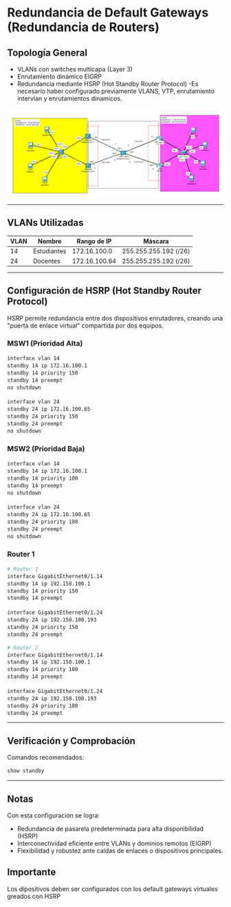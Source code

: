 # Redundancia de Default Gateways (Redundancia de Routers)

## Topología General

- VLANs con switches multicapa (Layer 3)
- Enrutamiento dinámico EIGRP
- Redundancia mediante HSRP (Hot Standby Router Protocol)
-Es necesario haber configurado previamente VLANS, VTP, enrutamiento intervlan y enrutamientos dinamicos.

![topo_hsrp](../assets/topo_hsrp.png)

---

## VLANs Utilizadas

| VLAN | Nombre      | Rango de IP             | Máscara             |
|------|-------------|--------------------------|----------------------|
| 14   | Estudiantes | 172.16.100.0             | 255.255.255.192 (/26) |
| 24   | Docentes    | 172.16.100.64            | 255.255.255.192 (/26) |

---

## Configuración de HSRP (Hot Standby Router Protocol)

HSRP permite redundancia entre dos dispositivos enrutadores, creando una "puerta de enlace virtual" compartida por dos equipos.

### MSW1 (Prioridad Alta)

```bash
interface vlan 14
standby 14 ip 172.16.100.1
standby 14 priority 150
standby 14 preempt
no shutdown

interface vlan 24
standby 24 ip 172.16.100.65
standby 24 priority 150
standby 24 preempt
no shutdown
```

### MSW2 (Prioridad Baja)

```bash
interface vlan 14
standby 14 ip 172.16.100.1
standby 14 priority 100
standby 14 preempt
no shutdown

interface vlan 24
standby 24 ip 172.16.100.65
standby 24 priority 100
standby 24 preempt
no shutdown
```

### Router 1

```bash
# Router 1
interface GigabitEthernet0/1.14
standby 14 ip 192.158.100.1
standby 14 priority 150
standby 14 preempt

interface GigabitEthernet0/1.24
standby 24 ip 192.158.100.193
standby 24 priority 150
standby 24 preempt


```

```bash
# Router 2
interface GigabitEthernet0/1.14
standby 14 ip 192.158.100.1
standby 14 priority 100
standby 14 preempt

interface GigabitEthernet0/1.24
standby 24 ip 192.158.100.193
standby 24 priority 100
standby 24 preempt
```

---

## Verificación y Comprobación

Comandos recomendados:
```bash
show standby
```

---

## Notas

Con esta configuración se logra:
- Redundancia de pasarela predeterminada para alta disponibilidad (HSRP)
- Interconectividad eficiente entre VLANs y dominios remotos (EIGRP)
- Flexibilidad y robustez ante caídas de enlaces o dispositivos principales.

## Importante

Los dipositivos deben ser configurados con los default gateways virtuales greados con HSRP